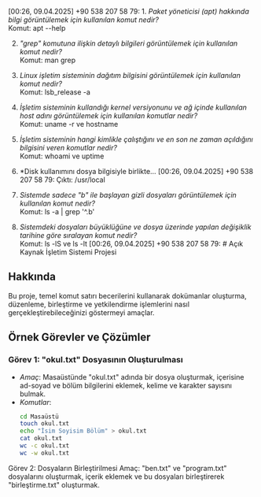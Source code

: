 [00:26, 09.04.2025] +90 538 207 58 79: 1. *Paket yöneticisi (apt) hakkında bilgi görüntülemek için kullanılan komut nedir?*  
   Komut: apt --help

2. *"grep" komutuna ilişkin detaylı bilgileri görüntülemek için kullanılan komut nedir?*  
   Komut: man grep

3. *Linux işletim sisteminin dağıtım bilgisini görüntülemek için kullanılan komut nedir?*  
   Komut: lsb_release -a

4. *İşletim sisteminin kullandığı kernel versiyonunu ve ağ içinde kullanılan host adını görüntülemek için kullanılan komutlar nedir?*  
   Komut: uname -r ve hostname

5. *İşletim sisteminin hangi kimlikle çalıştığını ve en son ne zaman açıldığını bilgisini veren komutlar nedir?*  
   Komut: whoami ve uptime

6. *Disk kullanımını dosya bilgisiyle birlikte…
[00:26, 09.04.2025] +90 538 207 58 79: Çıktı: /usr/local

9. *Sistemde sadece "b" ile başlayan gizli dosyaları görüntülemek için kullanılan komut nedir?*  
Komut: ls -a | grep '^.b'

10. *Sistemdeki dosyaları büyüklüğüne ve dosya üzerinde yapılan değişiklik tarihine göre sıralayan komut nedir?*  
 Komut: ls -lS ve ls -lt
[00:26, 09.04.2025] +90 538 207 58 79: # Açık Kaynak İşletim Sistemi Projesi

## Hakkında
Bu proje, temel komut satırı becerilerini kullanarak dokümanlar oluşturma, düzenleme, birleştirme ve yetkilendirme işlemlerini nasıl gerçekleştirebileceğinizi göstermeyi amaçlar. 

## Örnek Görevler ve Çözümler

### Görev 1: "okul.txt" Dosyasının Oluşturulması
- *Amaç*: Masaüstünde "okul.txt" adında bir dosya oluşturmak, içerisine ad-soyad ve bölüm bilgilerini eklemek, kelime ve karakter sayısını bulmak.
- *Komutlar*:
  ```bash
  cd Masaüstü
  touch okul.txt
  echo "İsim Soyisim Bölüm" > okul.txt
  cat okul.txt
  wc -c okul.txt
  wc -w okul.txt
  
Görev 2: Dosyaların Birleştirilmesi
Amaç: "ben.txt" ve "program.txt" dosyalarını oluşturmak, içerik eklemek ve bu dosyaları birleştirerek "birleştirme.txt" oluşturmak.
